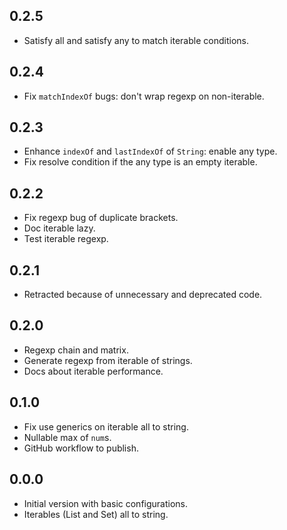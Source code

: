 ## 0.2.5

- Satisfy all and satisfy any to match iterable conditions.

## 0.2.4

- Fix `matchIndexOf` bugs: don't wrap regexp on non-iterable.

## 0.2.3

- Enhance `indexOf` and `lastIndexOf` of `String`: enable any type.
- Fix resolve condition if the any type is an empty iterable.

## 0.2.2

- Fix regexp bug of duplicate brackets.
- Doc iterable lazy.
- Test iterable regexp.

## 0.2.1

- Retracted because of unnecessary and deprecated code.

## 0.2.0

- Regexp chain and matrix.
- Generate regexp from iterable of strings.
- Docs about iterable performance.

## 0.1.0

- Fix use generics on iterable all to string.
- Nullable max of `num`s.
- GitHub workflow to publish.

## 0.0.0

- Initial version with basic configurations.
- Iterables (List and Set) all to string.

